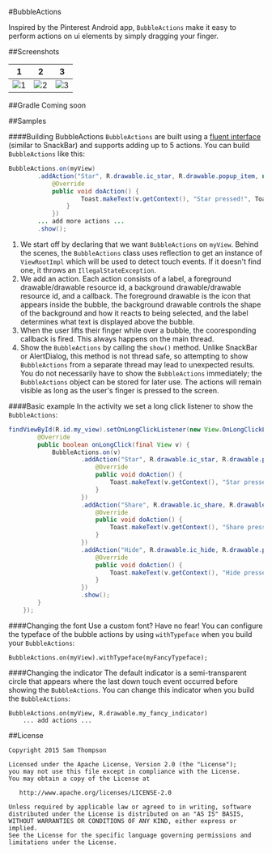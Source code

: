 #BubbleActions

Inspired by the Pinterest Android app, `BubbleActions` make it easy to perform actions 
on ui elements by simply dragging your finger.

##Screenshots

1 | 2 | 3
--- | --- | --- 
![1](http://i.imgur.com/jbI6Bay.gif) | ![2](http://i.imgur.com/YEtNBmn.gif)  | ![3](http://i.imgur.com/BKllyFY.gif)


##Gradle
Coming soon


##Samples

####Building BubbleActions
`BubbleActions` are built using a [fluent interface](https://en.wikipedia.org/wiki/Fluent_interface) 
(similar to SnackBar) and supports adding up to 5 actions. You can build `BubbleActions` like this:
```java
BubbleActions.on(myView)                                                                              // Note 1
        .addAction("Star", R.drawable.ic_star, R.drawable.popup_item, new BubbleAction.Callback() {   // Note 2
            @Override
            public void doAction() {                                                                  // Note 3
                    Toast.makeText(v.getContext(), "Star pressed!", Toast.LENGTH_SHORT).show();
                }
            })
        ... add more actions ...
        .show();                                                                                      // Note 4
```
1. We start off by declaring that we want `BubbleActions` on `myView`. Behind the scenes, the `BubbleActions` class uses
 reflection to get an instance of `ViewRootImpl` which will be used to detect touch events. If it doesn't find one, 
 it throws an `IllegalStateException`.
2. We add an action. Each action consists of a label, a foreground drawable/drawable resource id, a background 
drawable/drawable resource id, and a callback. The foreground drawable is the icon that appears inside the bubble, 
the background drawable controls the shape of the background and how it reacts to being selected, and the label
determines what text is displayed above the bubble.
3. When the user lifts their finger while over a bubble, the cooresponding callback is fired. 
This always happens on the main thread.
4. Show the `BubbleActions` by calling the `show()` method. Unlike SnackBar or AlertDialog, this method is not thread safe, so attempting
to show `BubbleActions` from a separate thread may lead to unexpected results. You do not necessarily have to show the 
`BubbleActions` immediately; the `BubbleActions` object can be stored for later use. The actions will remain visible as 
long as the user's finger is pressed to the screen.

####Basic example
In the activity we set a long click listener to show the `BubbleActions`:
```java
findViewById(R.id.my_view).setOnLongClickListener(new View.OnLongClickListener() {
        @Override
        public boolean onLongClick(final View v) {
            BubbleActions.on(v)
                    .addAction("Star", R.drawable.ic_star, R.drawable.popup_item, new BubbleActions.Callback() {
                        @Override
                        public void doAction() {
                            Toast.makeText(v.getContext(), "Star pressed!", Toast.LENGTH_SHORT).show();
                        }
                    })
                    .addAction("Share", R.drawable.ic_share, R.drawable.popup_item, new BubbleActions.Callback() {
                        @Override
                        public void doAction() {
                            Toast.makeText(v.getContext(), "Share pressed!", Toast.LENGTH_SHORT).show();
                        }
                    })
                    .addAction("Hide", R.drawable.ic_hide, R.drawable.popup_item, new BubbleActions.Callback() {
                        @Override
                        public void doAction() {
                            Toast.makeText(v.getContext(), "Hide pressed on item!", Toast.LENGTH_SHORT).show();
                        }
                    })
                    .show();
        }
    });
```

####Changing the font
Use a custom font? Have no fear! You can configure the typeface of the bubble actions by using `withTypeface` when
you build your `BubbleActions`:
```
BubbleActions.on(myView).withTypeface(myFancyTypeface);
```

####Changing the indicator
The default indicator is a semi-transparent circle that appears where the last down touch event occurred before
showing the `BubbleActions`. You can change this indicator when you build the `BubbleActions`:
```
BubbleActions.on(myView, R.drawable.my_fancy_indicator)
    ... add actions ...
```


##License
```
Copyright 2015 Sam Thompson

Licensed under the Apache License, Version 2.0 (the "License");
you may not use this file except in compliance with the License.
You may obtain a copy of the License at

   http://www.apache.org/licenses/LICENSE-2.0

Unless required by applicable law or agreed to in writing, software
distributed under the License is distributed on an "AS IS" BASIS,
WITHOUT WARRANTIES OR CONDITIONS OF ANY KIND, either express or implied.
See the License for the specific language governing permissions and
limitations under the License.
```
